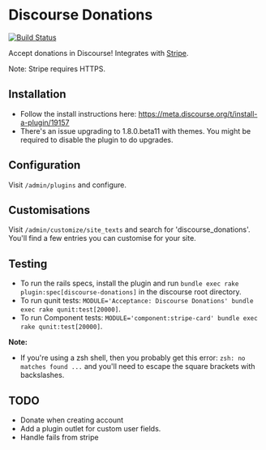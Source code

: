 # Discourse Donations

[![Build Status](https://travis-ci.org/choiceaustralia/discourse-donations.svg?branch=master)](https://travis-ci.org/choiceaustralia/discourse-donations)

Accept donations in Discourse! Integrates with [Stripe](https://stripe.com).

Note: Stripe requires HTTPS.

## Installation

* Follow the install instructions here: https://meta.discourse.org/t/install-a-plugin/19157
* There's an issue upgrading to 1.8.0.beta11 with themes. You might be required to disable the plugin to do upgrades.

## Configuration

Visit `/admin/plugins` and configure.

## Customisations

Visit `/admin/customize/site_texts` and search for 'discourse_donations'. You'll find a few entries you can customise for your site.

## Testing

* To run the rails specs, install the plugin and run `bundle exec rake plugin:spec[discourse-donations]` in the discourse root directory.
* To run qunit tests: `MODULE='Acceptance: Discourse Donations' bundle exec rake qunit:test[20000]`.
* To run Component tests: `MODULE='component:stripe-card' bundle exec rake qunit:test[20000]`.

**Note:**

* If you're using a zsh shell, then you probably get this error: `zsh: no matches found ...` and you'll need to escape the square brackets with backslashes.

## TODO

* Donate when creating account
* Add a plugin outlet for custom user fields.
* Handle fails from stripe
